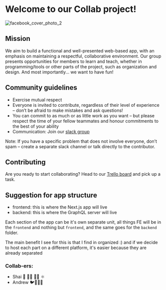# Welcome to our Collab project!
![facebook_cover_photo_2](https://user-images.githubusercontent.com/17233773/99539534-5c878180-297c-11eb-8c14-dd1e10abaf0f.png)


## Mission
We aim to build a functional and well-presented web-based app, with an emphasis on maintaining a respectful, collaborative environment. Our group presents opportunities for members to learn and teach, whether in programming/tools or other parts of the project, such as organization and design. And most importantly... we want to have fun!

## Community guidelines
- Exercise mutual respect
- Everyone is invited to contribute, regardless of their level of experience – don’t be afraid to make mistakes and ask questions!
- You can commit to as much or as little work as you want – but please respect the time of your fellow teammates and honour commitments to the best of your ability
- Communication: Join our [slack group](https://join.slack.com/t/collab-centre/shared_invite/zt-izqi8c7p-qzOXc48kkdQDXfpCPmtIZA)

Note: If you have a specific problem that does not involve everyone, don’t spam – create a separate slack channel or talk directly to the contributor.

## Contributing
Are you ready to start collaborating? Head to our [Trello board](https://trello.com/b/1ujX8BDZ/collab) and pick up a task.


## Suggestion for app structure
 - frontend: this is where the Next.js app will live
 - backend: this is where the GraphQL server will live

Each section of the app can be it's own separate unit, all things FE will be in the `frontend` and nothing but `frontend`,
 and the same goes for the `backend` folder.

The main benefit I see for this is that I find in organized :) and if we decide to host each part on a different platform, it's easier because they are already separated


### Collab-ers:
 - Shai 👋 👨‍💻 👨‍🏫 ⚛️
 - Andrew 🐦🦩🦚🐧
